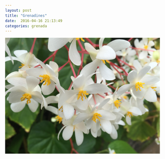 ```yaml
---
layout: post
title: "Grenadines"
date:  2016-04-16 21:13:49
categories: grenada
---
```


![Bread and Butter](/images/bread-and-butter.png)

<!--more-->


